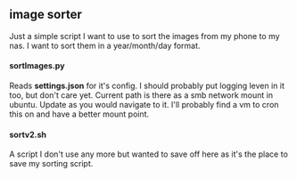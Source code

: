 ## image sorter
Just a simple script I want to use to sort the images from my phone to my nas.  I want to sort them in a year/month/day format.

#### sortImages.py
Reads **settings.json** for it's config. I should probably put logging leven in it too, but don't care yet. Current path is there as a smb network mount in ubuntu. Update as you would navigate to it. I'll probably find a vm to cron this on and have a better mount point. 

#### sortv2.sh
A script I don't use any more but wanted to save off here as it's the place to save my sorting script. 